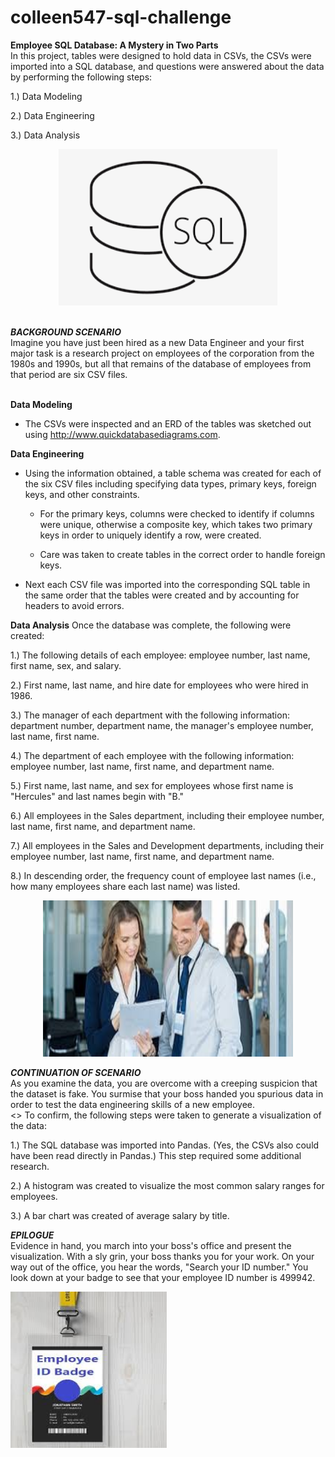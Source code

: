 # colleen547-sql-challenge

<b>Employee SQL Database: A Mystery in Two Parts</b><br>
In this project, tables were designed to hold data in CSVs, the CSVs were imported into a SQL database, and questions were answered about the data by performing the following steps:<br> 

   1.) Data Modeling

   2.) Data Engineering

   3.) Data Analysis
<div align="center"><img src="static/images/Relations_SQL.png" width="350" height="250"/></div>
</br>

<b><i>BACKGROUND SCENARIO</b></i><br>
Imagine you have just been hired as a new Data Engineer and your first major task is a research project on employees of the corporation from the 1980s and 1990s, but all that remains of the database of employees from that period are six CSV files.<br>
<br>

<b>Data Modeling</b>
- The CSVs were inspected and an ERD of the tables was sketched out using http://www.quickdatabasediagrams.com.

<b>Data Engineering</b>
- Using the information obtained, a table schema was created for each of the six CSV files including specifying data types, primary keys, foreign keys, and other constraints.

  - For the primary keys, columns were checked to identify if columns were unique, otherwise a composite key, which takes two primary keys in order to uniquely identify a row, were created.

  - Care was taken to create tables in the correct order to handle foreign keys.



- Next each CSV file was imported into the corresponding SQL table in the same order that the tables were created and by accounting for headers to avoid errors.



<b>Data Analysis</b>
Once the database was complete, the following were created:

   1.) The following details of each employee: employee number, last name, first name, sex, and salary.

   2.) First name, last name, and hire date for employees who were hired in 1986.

   3.) The manager of each department with the following information: department number, department name, the manager's employee number, last name, first name.

   4.) The department of each employee with the following information: employee number, last name, first name, and department name.

   5.) First name, last name, and sex for employees whose first name is "Hercules" and last names begin with "B."

   6.) All employees in the Sales department, including their employee number, last name, first name, and department name.

   7.) All employees in the Sales and Development departments, including their employee number, last name, first name, and department name.
 
   8.) In descending order, the frequency count of employee last names (i.e., how many employees share each last name) was listed.

<div align="center"><img src="static/images/boss_and_employee.jfif" width="400" height="250"/></div>

<b><i>CONTINUATION OF SCENARIO</b></i><br>
As you examine the data, you are overcome with a creeping suspicion that the dataset is fake. You surmise that your boss handed you spurious data in order to test the data engineering skills of a new employee.<br>
<>
To confirm, the following steps were taken to generate a visualization of the data:

   1.) The SQL database was imported into Pandas. (Yes, the CSVs also could have been read directly in Pandas.) This step required some additional research. 
   
   2.) A histogram was created to visualize the most common salary ranges for employees.

   3.) A bar chart was created of average salary by title.


<b><i>EPILOGUE</i></b><br>
Evidence in hand, you march into your boss's office and present the visualization. With a sly grin, your boss thanks you for your work. On your way out of the office, you hear the words, "Search your ID number." You look down at your badge to see that your employee ID number is 499942.<br>

<div align="left"><img src="static/images/employee_photo_id_badge.jfif" width="250" height="250"/></div>

